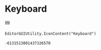 # Keyboard
![](/img/Keyboard.png)

``` CSharp
EditorGUIUtility.IconContent("Keyboard")
```
```
-6131513001437326570
```
